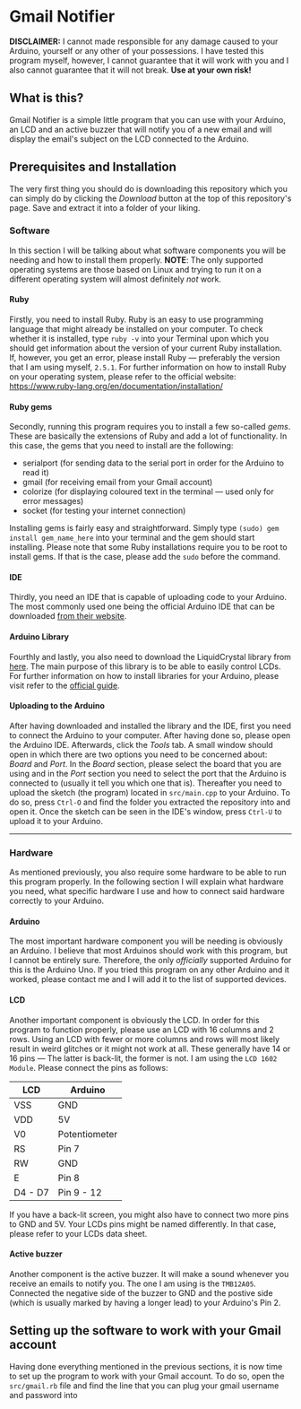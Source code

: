 # Gmail Notifier
__DISCLAIMER:__ I cannot made responsible for any damage caused to your Arduino, yourself or any other of your possessions. I have tested this program myself, however, I cannot guarantee that it will work with you and I also cannot guarantee that it will not break. __Use at your own risk!__

## What is this?
Gmail Notifier is a simple little program that you can use with your Arduino, an LCD and an active buzzer that will notify you of a new email and will display the email's subject on the LCD connected to the Arduino.

## Prerequisites and Installation
The very first thing you should do is downloading this repository which you can simply do by clicking the _Download_ button at the top of this repository's page. Save and extract it into a folder of your liking.

### Software
In this section I will be talking about what software components you will be needing and how to install them properly.
__NOTE__: The only supported operating systems are those based on Linux and trying to run it on a different operating system will almost definitely _not_ work.

#### Ruby
Firstly, you need to install Ruby. Ruby is an easy to use programming language that might already be installed on your computer. To check whether it is installed, type `ruby -v` into your Terminal upon which you should get information about the version of your current Ruby installation.
<br>
If, however, you get an error, please install Ruby — preferably the version that I am using myself, `2.5.1`. For further information on how to install Ruby on your operating system, please refer to the official website: https://www.ruby-lang.org/en/documentation/installation/

#### Ruby gems
Secondly, running this program requires you to install a few so-called _gems_. These are basically the extensions of Ruby and add a lot of functionality. In this case, the gems that you need to install are the following:
* serialport (for sending data to the serial port in order for the Arduino to read it)
* gmail (for receiving email from your Gmail account)
* colorize (for displaying coloured text in the terminal — used only for error messages)
* socket (for testing your internet connection)

Installing gems is fairly easy and straightforward. Simply type `(sudo) gem install gem_name_here` into your terminal and the gem should start installing. Please note that some Ruby installations require you to be root to install gems. If that is the case, please add the `sudo` before the command.

#### IDE
Thirdly, you need an IDE that is capable of uploading code to your Arduino. The most commonly used one being the official Arduino IDE that can be downloaded [from their website](https://www.arduino.cc/en/Main/Software). 

#### Arduino Library
Fourthly and lastly, you also need to download the LiquidCrystal library from [here](https://github.com/arduino-libraries/LiquidCrystal). The main purpose of this library is to be able to easily control LCDs.
For further information on how to install libraries for your Arduino, please visit refer to the [official guide](https://www.arduino.cc/en/Guide/Libraries).

#### Uploading to the Arduino
After having downloaded and installed the library and the IDE, first you need to connect the Arduino to your computer. After having done so, please open the Arduino IDE. Afterwards, click the _Tools_ tab. A small window should open in which there are two options you need to be concerned about: _Board_ and _Port_. In the _Board_ section, please select the board that you are using and in the _Port_ section you need to select the port that the Arduino is connected to (usually it tell you which one that is).
Thereafter you need to upload the sketch (the program) located in `src/main.cpp` to your Arduino. To do so, press `Ctrl-O` and find the folder you extracted the repository into and open it. Once the sketch can be seen in the IDE's window, press `Ctrl-U` to upload it to your Arduino.


-----

### Hardware
As mentioned previously, you also require some hardware to be able to run this program properly. In the following section I will explain what hardware you need, what specific hardware I use and how to connect said hardware correctly to your Arduino.

#### Arduino
The most important hardware component you will be needing is obviously an Arduino. I believe that most Arduinos should work with this program, but I cannot be entirely sure. Therefore, the only _officially_ supported Arduino for this is the Arduino Uno. If you tried this program on any other Arduino and it worked, please contact me and I will add it to the list of supported devices.

#### LCD
Another important component is obviously the LCD. In order for this program to function properly, please use an LCD with 16 columns and 2 rows. Using an LCD with fewer or more columns and rows will most likely result in weird glitches or it might not work at all.
These generally have 14 or 16 pins — The latter is back-lit, the former is not. I am using the `LCD 1602 Module`.
Please connect the pins as follows:

|LCD|Arduino|
|------|-------|
VSS    |GND
VDD    |5V
V0     |Potentiometer
RS     |Pin 7
RW     |GND
E      |Pin 8
D4 - D7|Pin 9 - 12

If you have a back-lit screen, you might also have to connect two more pins to GND and 5V. Your LCDs pins might be named differently. In that case, please refer to your LCDs data sheet.

#### Active buzzer
Another component is the active buzzer. It will make a sound whenever you receive an emails to notify you. The one I am using is the `TMB12A05`. Connected the negative side of the buzzer to GND and the postive side (which is usually marked by having a longer lead) to your Arduino's Pin 2.

## Setting up the software to work with your Gmail account
Having done everything mentioned in the previous sections, it is now time to set up the program to work with your Gmail account. To do so, open the `src/gmail.rb` file and find the line that you can plug your gmail username and password into

